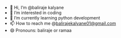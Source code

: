 - 👋 Hi, I’m @baliraje kalyane
- 👀 I’m interested in coding 
- 🌱 I’m currently learning python development 
- 📫 How to reach me @balirajekalyane01@gmail.com
- 😄 Pronouns: baliraje or ramaa
<!---
callmebvk/callmebvk is a ✨ special ✨ repository because its `README.md` (this file) appears on your GitHub profile.
You can click the Preview link to take a look at your changes.
--->
